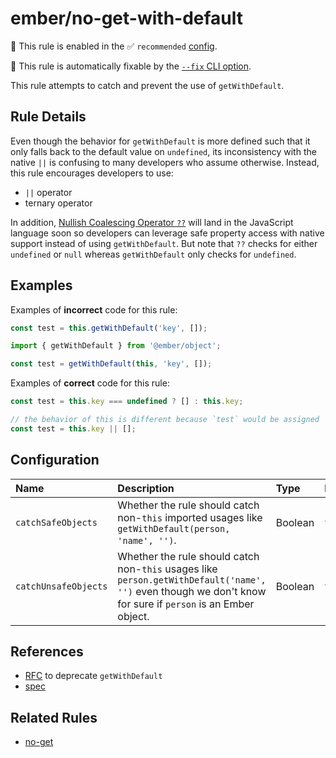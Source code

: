 # ember/no-get-with-default

💼 This rule is enabled in the ✅ `recommended` [config](https://github.com/ember-cli/eslint-plugin-ember#-configurations).

🔧 This rule is automatically fixable by the [`--fix` CLI option](https://eslint.org/docs/latest/user-guide/command-line-interface#--fix).

<!-- end auto-generated rule header -->

This rule attempts to catch and prevent the use of `getWithDefault`.

## Rule Details

Even though the behavior for `getWithDefault` is more defined such that it only falls back to the default value on `undefined`, its inconsistency with the native `||` is confusing to many developers who assume otherwise. Instead, this rule encourages developers to use:

- `||` operator
- ternary operator

In addition, [Nullish Coalescing Operator `??`](https://github.com/tc39/proposal-nullish-coalescing) will land in the JavaScript language soon so developers can leverage safe property access with native support instead of using `getWithDefault`. But note that `??` checks for either `undefined` or `null` whereas `getWithDefault` only checks for `undefined`.

## Examples

Examples of **incorrect** code for this rule:

```js
const test = this.getWithDefault('key', []);
```

```js
import { getWithDefault } from '@ember/object';

const test = getWithDefault(this, 'key', []);
```

Examples of **correct** code for this rule:

```js
const test = this.key === undefined ? [] : this.key;
```

```js
// the behavior of this is different because `test` would be assigned `[]` on any falsy value instead of on only `undefined`.
const test = this.key || [];
```

## Configuration

<!-- begin auto-generated rule options list -->

| Name                 | Description                                                                                                                                                 | Type    | Default |
| :------------------- | :---------------------------------------------------------------------------------------------------------------------------------------------------------- | :------ | :------ |
| `catchSafeObjects`   | Whether the rule should catch non-`this` imported usages like `getWithDefault(person, 'name', '')`.                                                         | Boolean | `true`  |
| `catchUnsafeObjects` | Whether the rule should catch non-`this` usages like `person.getWithDefault('name', '')` even though we don't know for sure if `person` is an Ember object. | Boolean | `true`  |

<!-- end auto-generated rule options list -->

## References

- [RFC](https://github.com/emberjs/rfcs/pull/554/) to deprecate `getWithDefault`
- [spec](https://api.emberjs.com/ember/3.13/functions/@ember%2Fobject/getWithDefault)

## Related Rules

- [no-get](no-get.md)
